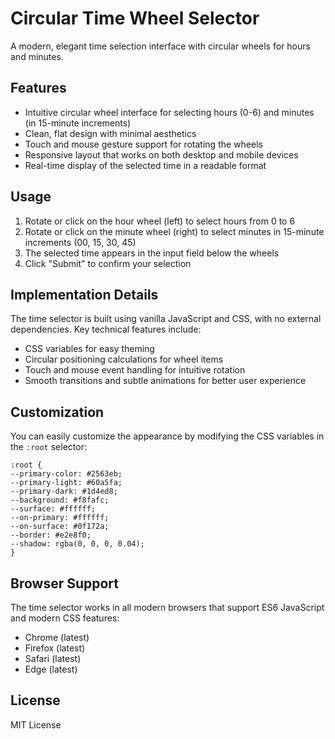 # Circular Time Wheel Selector

A modern, elegant time selection interface with circular wheels for hours and minutes.

## Features

- Intuitive circular wheel interface for selecting hours (0-6) and minutes (in 15-minute increments)
- Clean, flat design with minimal aesthetics
- Touch and mouse gesture support for rotating the wheels
- Responsive layout that works on both desktop and mobile devices
- Real-time display of the selected time in a readable format

## Usage

1. Rotate or click on the hour wheel (left) to select hours from 0 to 6
2. Rotate or click on the minute wheel (right) to select minutes in 15-minute increments (00, 15, 30, 45)
3. The selected time appears in the input field below the wheels
4. Click "Submit" to confirm your selection

## Implementation Details

The time selector is built using vanilla JavaScript and CSS, with no external dependencies. Key technical features include:

- CSS variables for easy theming
- Circular positioning calculations for wheel items
- Touch and mouse event handling for intuitive rotation
- Smooth transitions and subtle animations for better user experience

## Customization

You can easily customize the appearance by modifying the CSS variables in the `:root` selector:


```
:root {
--primary-color: #2563eb;
--primary-light: #60a5fa;
--primary-dark: #1d4ed8;
--background: #f8fafc;
--surface: #ffffff;
--on-primary: #ffffff;
--on-surface: #0f172a;
--border: #e2e8f0;
--shadow: rgba(0, 0, 0, 0.04);
}
```

## Browser Support

The time selector works in all modern browsers that support ES6 JavaScript and modern CSS features:

- Chrome (latest)
- Firefox (latest)
- Safari (latest)
- Edge (latest)

## License

MIT License